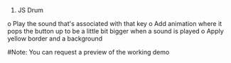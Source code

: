 1.	JS Drum

o	Play the sound that's associated with that key 
o	Add animation where it pops the button up to be a little bit bigger when a sound is played
o	Apply yellow border and a background

#Note: You can request a preview of the working demo